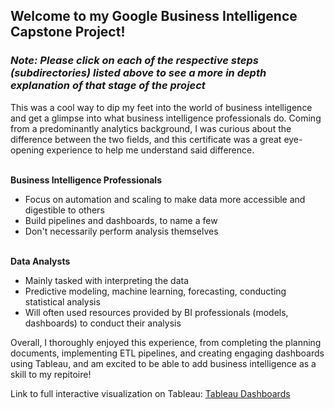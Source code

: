 ## Welcome to my Google Business Intelligence Capstone Project!
### _Note: Please click on each of the respective steps (subdirectories) listed above to see a more in depth explanation of that stage of the project_

This was a cool way to dip my feet into the world of business intelligence and get a glimpse into what business intelligence professionals do. Coming from a predominantly analytics background, I was curious about the difference between the two fields, and this certificate was a great eye-opening experience to help me understand said difference. 

<br>
<b>
Business Intelligence Professionals
</b>

- Focus on automation and scaling to make data more accessible and digestible to others
- Build pipelines and dashboards, to name a few
- Don't necessarily perform analysis themselves
<br>
<b>
Data Analysts
</b>

- Mainly tasked with interpreting the data
- Predictive modeling, machine learning, forecasting, conducting statistical analysis
- Will often used resources provided by BI professionals (models, dashboards) to conduct their analysis

Overall, I thoroughly enjoyed this experience, from completing the planning documents, implementing ETL pipelines, and creating engaging dashboards using Tableau, and am excited to be able to add business intelligence as a skill to my repitoire!

Link to full interactive visualization on Tableau: [Tableau Dashboards](https://public.tableau.com/views/CyclisticDashboardGoogleBusinessIntelligenceCertificate/Dashboard1?:language=en-US&:sid=&:redirect=auth&:display_count=n&:origin=viz_share_link)
